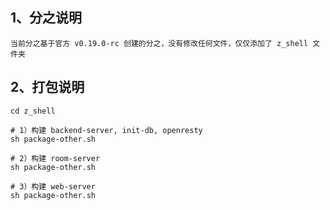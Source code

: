 ## 1、分之说明
    当前分之基于官方 v0.19.0-rc 创建的分之，没有修改任何文件，仅仅添加了 z_shell 文件夹

## 2、打包说明
    cd z_shell

    # 1）构建 backend-server, init-db, openresty 
    sh package-other.sh

    # 2）构建 room-server
    sh package-other.sh

    # 3）构建 web-server
    sh package-other.sh

